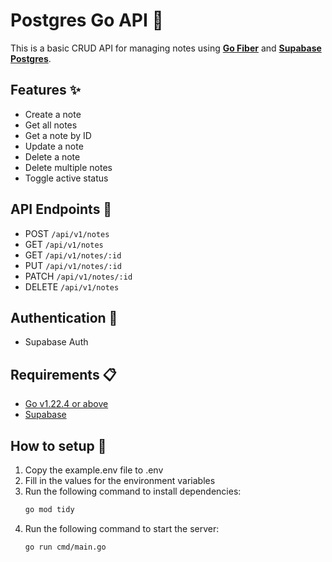 # Postgres Go API 🌿

This is a basic CRUD API for managing notes using **[Go Fiber](https://gofiber.io/)** and **[Supabase Postgres](https://supabase.com/)**.

## Features ✨

- Create a note
- Get all notes
- Get a note by ID
- Update a note
- Delete a note
- Delete multiple notes
- Toggle active status

## API Endpoints 🔗

- POST `/api/v1/notes`
- GET `/api/v1/notes`
- GET `/api/v1/notes/:id`
- PUT `/api/v1/notes/:id`
- PATCH `/api/v1/notes/:id`
- DELETE `/api/v1/notes`

## Authentication 🔑

- Supabase Auth

## Requirements 📋

- [Go v1.22.4 or above](https://golang.org/dl/)
- [Supabase](https://supabase.com/)

## How to setup 🧩

1. Copy the example.env file to .env
2. Fill in the values for the environment variables
3. Run the following command to install dependencies:
   ```bash
   go mod tidy
   ```
4. Run the following command to start the server:
   ```bash
   go run cmd/main.go
   ```
